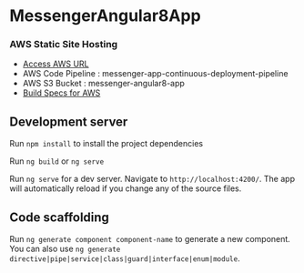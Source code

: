 # MessengerAngular8App

### AWS Static Site Hosting

* [Access AWS URL](http://messenger-angular8-app.s3-website-us-east-1.amazonaws.com/)
* AWS Code Pipeline : messenger-app-continuous-deployment-pipeline
* AWS S3 Bucket : messenger-angular8-app
* [Build Specs for AWS](https://github.com/nitinkc/messages-app-angular8/blob/master/buildspec.yml)


## Development server
Run `npm install` to install the project dependencies

Run `ng build` or `ng serve`

Run `ng serve` for a dev server. Navigate to `http://localhost:4200/`. The app will automatically reload if you change any of the source files.

## Code scaffolding

Run `ng generate component component-name` to generate a new component. You can also use `ng generate directive|pipe|service|class|guard|interface|enum|module`.